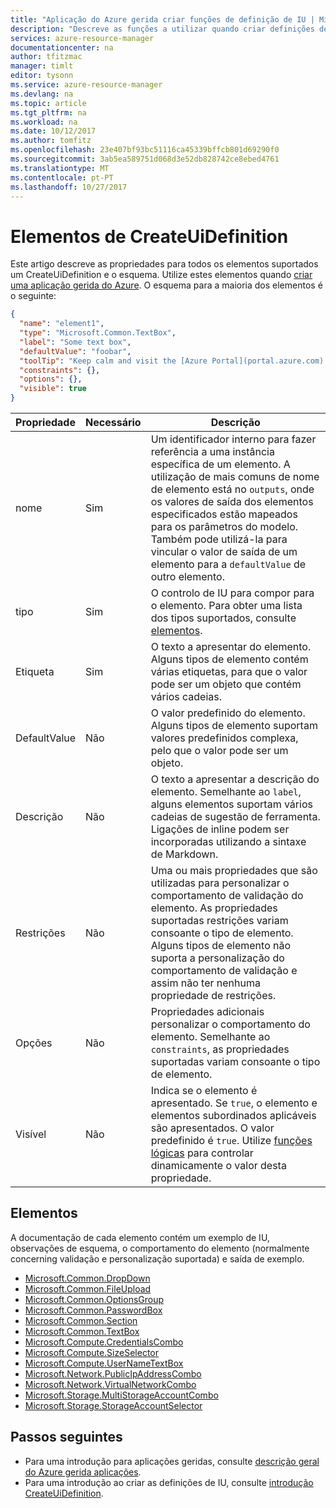 ```yaml
---
title: "Aplicação do Azure gerida criar funções de definição de IU | Microsoft Docs"
description: "Descreve as funções a utilizar quando criar definições de IU para aplicações geridas do Azure"
services: azure-resource-manager
documentationcenter: na
author: tfitzmac
manager: timlt
editor: tysonn
ms.service: azure-resource-manager
ms.devlang: na
ms.topic: article
ms.tgt_pltfrm: na
ms.workload: na
ms.date: 10/12/2017
ms.author: tomfitz
ms.openlocfilehash: 23e407bf93bc51116ca45339bffcb801d69290f0
ms.sourcegitcommit: 3ab5ea589751d068d3e52db828742ce8ebed4761
ms.translationtype: MT
ms.contentlocale: pt-PT
ms.lasthandoff: 10/27/2017
---
```

# <a name="createuidefinition-elements"></a>Elementos de CreateUiDefinition
Este artigo descreve as propriedades para todos os elementos suportados um CreateUiDefinition e o esquema. Utilize estes elementos quando [criar uma aplicação gerida do Azure](publish-service-catalog-app.md). O esquema para a maioria dos elementos é o seguinte:

```json
{
  "name": "element1",
  "type": "Microsoft.Common.TextBox",
  "label": "Some text box",
  "defaultValue": "foobar",
  "toolTip": "Keep calm and visit the [Azure Portal](portal.azure.com).",
  "constraints": {},
  "options": {},
  "visible": true
}
```

| Propriedade | Necessário | Descrição |
| -------- | -------- | ----------- |
| nome | Sim | Um identificador interno para fazer referência a uma instância específica de um elemento. A utilização de mais comuns de nome de elemento está no `outputs`, onde os valores de saída dos elementos especificados estão mapeados para os parâmetros do modelo. Também pode utilizá-la para vincular o valor de saída de um elemento para a `defaultValue` de outro elemento. |
| tipo | Sim | O controlo de IU para compor para o elemento. Para obter uma lista dos tipos suportados, consulte [elementos](#elements). |
| Etiqueta | Sim | O texto a apresentar do elemento. Alguns tipos de elemento contém várias etiquetas, para que o valor pode ser um objeto que contém vários cadeias. |
| DefaultValue | Não | O valor predefinido do elemento. Alguns tipos de elemento suportam valores predefinidos complexa, pelo que o valor pode ser um objeto. |
| Descrição | Não | O texto a apresentar a descrição do elemento. Semelhante ao `label`, alguns elementos suportam vários cadeias de sugestão de ferramenta. Ligações de inline podem ser incorporadas utilizando a sintaxe de Markdown.
| Restrições | Não | Uma ou mais propriedades que são utilizadas para personalizar o comportamento de validação do elemento. As propriedades suportadas restrições variam consoante o tipo de elemento. Alguns tipos de elemento não suporta a personalização do comportamento de validação e assim não ter nenhuma propriedade de restrições. |
| Opções | Não | Propriedades adicionais personalizar o comportamento do elemento. Semelhante ao `constraints`, as propriedades suportadas variam consoante o tipo de elemento. |
| Visível | Não | Indica se o elemento é apresentado. Se `true`, o elemento e elementos subordinados aplicáveis são apresentados. O valor predefinido é `true`. Utilize [funções lógicas](create-uidefinition-functions.md#logical-functions) para controlar dinamicamente o valor desta propriedade.

## <a name="elements"></a>Elementos

A documentação de cada elemento contém um exemplo de IU, observações de esquema, o comportamento do elemento (normalmente concerning validação e personalização suportada) e saída de exemplo.

- [Microsoft.Common.DropDown](microsoft-common-dropdown.md)
- [Microsoft.Common.FileUpload](microsoft-common-fileupload.md)
- [Microsoft.Common.OptionsGroup](microsoft-common-optionsgroup.md)
- [Microsoft.Common.PasswordBox](microsoft-common-passwordbox.md)
- [Microsoft.Common.Section](microsoft-common-section.md)
- [Microsoft.Common.TextBox](microsoft-common-textbox.md)
- [Microsoft.Compute.CredentialsCombo](microsoft-compute-credentialscombo.md)
- [Microsoft.Compute.SizeSelector](microsoft-compute-sizeselector.md)
- [Microsoft.Compute.UserNameTextBox](microsoft-compute-usernametextbox.md)
- [Microsoft.Network.PublicIpAddressCombo](microsoft-network-publicipaddresscombo.md)
- [Microsoft.Network.VirtualNetworkCombo](microsoft-network-virtualnetworkcombo.md)
- [Microsoft.Storage.MultiStorageAccountCombo](microsoft-storage-multistorageaccountcombo.md)
- [Microsoft.Storage.StorageAccountSelector](microsoft-storage-storageaccountselector.md)

## <a name="next-steps"></a>Passos seguintes
* Para uma introdução para aplicações geridas, consulte [descrição geral do Azure gerida aplicações](overview.md).
* Para uma introdução ao criar as definições de IU, consulte [introdução CreateUiDefinition](create-uidefinition-overview.md).
